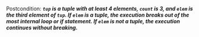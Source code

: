 Postcondition: ***`tup` is a tuple with at least 4 elements, `count` is 3, and `elem` is the third element of `tup`. If `elem` is a tuple, the execution breaks out of the most internal loop or if statement. If `elem` is not a tuple, the execution continues without breaking.***